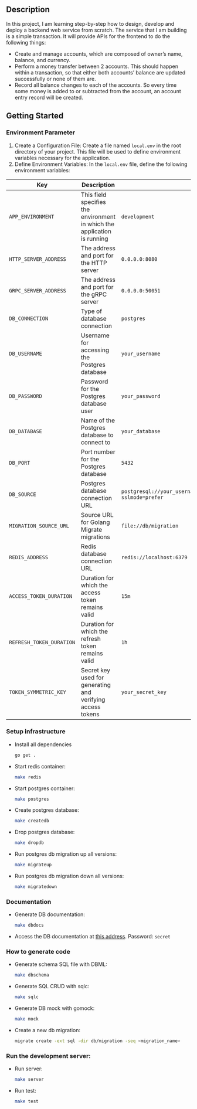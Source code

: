 ## Description

In this project, I am learning step-by-step how to design, develop and deploy a backend web service from scratch. The service that I am building is a simple transaction. It will provide APIs for the frontend to do the following things:

- Create and manage accounts, which are composed of owner’s name, balance, and currency.
- Perform a money transfer between 2 accounts. This should happen within a transaction, so that either both accounts’ balance are updated successfully or none of them are.
- Record all balance changes to each of the accounts. So every time some money is added to or subtracted from the account, an account entry record will be created.

## Getting Started

### Environment Parameter
1. Create a Configuration File:
Create a file named `local.env` in the root directory of your project. This file will be used to define environment variables necessary for the application.
2. Define Environment Variables:
In the `local.env` file, define the following environment variables:

| Key                   | Description                          | Example Value |
| --------------------- | ----------------------------- | -------------------- |
| `APP_ENVIRONMENT`        | This field specifies the environment in which the application is running               | `development` |
| `HTTP_SERVER_ADDRESS`        | The address and port for the HTTP server               | `0.0.0.0:8080` |
| `GRPC_SERVER_ADDRESS `       | The address and port for the gRPC server               | `0.0.0.0:50051` |
| `DB_CONNECTION`         | Type of database connection    | `postgres` |
| `DB_USERNAME`           | Username for accessing the Postgres database        | `your_username`|
| `DB_PASSWORD  `         | Password for the Postgres database user       | `your_password` |
| `DB_DATABASE`           | Name of the Postgres database to connect to     | `your_database`|
| `DB_PORT`               | Port number for the Postgres database                | `5432` |
| `DB_SOURCE`           | Postgres database connection URL     | `postgresql://your_username:your_password@localhost:5432/your_database?sslmode=prefer` |
| `MIGRATION_SOURCE_URL`   | Source URL for Golang Migrate migrations| `file://db/migration` |
| `REDIS_ADDRESS`   | Redis database connection URL| `redis://localhost:6379` |
| `ACCESS_TOKEN_DURATION` | Duration for which the access token remains valid     | `15m` |
| `REFRESH_TOKEN_DURATION` | Duration for which the refresh token remains valid       | `1h` |
| `TOKEN_SYMMETRIC_KEY`   | Secret key used for generating and verifying access tokens | `your_secret_key` |

### Setup infrastructure

- Install all dependencies

  ```bash
  go get .
  ```

- Start redis container:

  ```bash
  make redis
  ```

- Start postgres container:

  ```bash
  make postgres
  ```

- Create postgres database:

  ```bash
  make createdb
  ```

- Drop postgres database:

  ```bash
  make dropdb
  ```

- Run postgres db migration up all versions:

  ```bash
  make migrateup
  ```

- Run postgres db migration down all versions:

  ```bash
  make migratedown
  ```

### Documentation

- Generate DB documentation:

  ```bash
  make dbdocs
  ```

- Access the DB documentation at [this address](https://dbdocs.io/ariefromadhon/simple_transaction). Password: `secret`

### How to generate code

- Generate schema SQL file with DBML:

  ```bash
  make dbschema
  ```

- Generate SQL CRUD with sqlc:

  ```bash
  make sqlc
  ```

- Generate DB mock with gomock:

  ```bash
  make mock
  ```

- Create a new db migration:

  ```bash
  migrate create -ext sql -dir db/migration -seq <migration_name>
  ```

### Run the development server:

- Run server:

  ```bash
  make server
  ```

- Run test:

  ```bash
  make test
  ```

